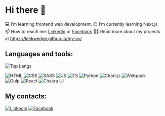# Hi there 👋

💻 I’m learning frontend web development.
😏 I’m currently learning Next.js
📫 How to reach me: [Linkedin](https://www.linkedin.com/in/klekwedge/) or [Facebook](https://www.facebook.com/klekwedge)
👨‍💻 Read more about my projects at https://klekwedge.github.io/my-cv/

## Languages and tools:

![Top Langs](https://github-readme-stats.vercel.app/api/top-langs/?username=klekwedge&langs_count=10)

![HTML](https://img.shields.io/badge/-HTML5-E34F26?style=for-the-badge&logo=HTML5&logoColor=white)
![CSS](https://img.shields.io/badge/-CSS3-0B51C1?style=for-the-badge&logo=CSS3)
![SASS](https://img.shields.io/badge/-Sass-CC6699?style=for-the-badge&logo=Sass&logoColor=white)
![JS](https://img.shields.io/badge/-JavaScript-5324AA?style=for-the-badge&logo=JavaScript&logoColor=white)
![TS](https://img.shields.io/badge/-TypeScript-3178C6?style=for-the-badge&logo=TypeScript&logoColor=white)
![Python](https://img.shields.io/badge/-Python-3776AB?style=for-the-badge&logo=Python&logoColor=white)
![Chart.js](https://img.shields.io/badge/-Chart.js-FF6384?style=for-the-badge&logo=Chart.js&logoColor=white)
![Webpack](https://img.shields.io/badge/-Webpack-8DD6F9?style=for-the-badge&logo=Webpack&logoColor=white)
![Gulp](https://img.shields.io/badge/-Gulp-CF4647?style=for-the-badge&logo=Gulp&logoColor=white)
![React](https://img.shields.io/badge/-React-61DAFB?style=for-the-badge&logo=React&logoColor=white)
![Chakra UI](https://img.shields.io/badge/-Chakra_UI-319795?style=for-the-badge&logo=ChakraUI&logoColor=white)

## My contacts:

[![Linkedin](https://img.shields.io/badge/-LinkedIn-0A66C2?style=for-the-badge&logo=LinkedIn&logoColor=white)](https://www.linkedin.com/in/klekwedge/)
[![Facebook](https://img.shields.io/badge/-Facebook-1877F2?style=for-the-badge&logo=Facebook&logoColor=white)](https://www.facebook.com/klekwedge/)
